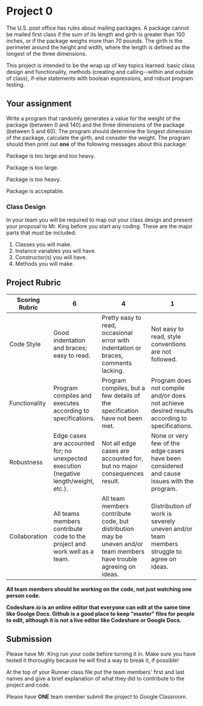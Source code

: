 # Project 0

The U.S. post office has rules about mailing packages. A package cannot be mailed first class if the sum of its length and girth is greater than 100 inches, or if the package weighs more than 70 pounds. The girth is the perimeter around the height and width, where the length is defined as the longest of the three dimensions.

This project is intended to be the wrap up of key topics learned: basic class design and functionality, methods (creating and calling--within and outside of class), if-else statements with boolean expressions, and robust program testing.

## Your assignment

Write a program that randomly generates a value for the weight of the package (between 0 and 140) and the three dimensions of the package (between 5 and 60). The program should determine the longest dimension of the package, calculate the girth, and consider the weight. The program should then print out **one** of the following messages about this package:

Package is too large and too heavy.

Package is too large.

Package is too heavy.

Package is acceptable.

### Class Design

In your team you will be required to map out your class design and present your proposal to Mr. King before you start any coding. These are the major parts that must be included:

1. Classes you will make.
2. Instance variables you will have.
3. Constructor(s) you will have.
4. Methods you will make.

## Project Rubric

| Scoring Rubric | 6                                          | 4         | 1       |
| -------------- |------------------------------------------- | --------- |-------- |
| Code Style     | Good indentation and braces; easy to read. | Pretty easy to read, occasional error with indentation or braces, comments lacking. | Not easy to read, style conventions are not followed. |
| Functionality  | Program compiles and executes according to specifications. | Program compiles, but a few details of the specification have not been met. | Program does not compile and/or does not achieve desired results according to specifications. |
| Robustness     | Edge cases are accounted for; no unexpected execution (negative length/weight, etc.). | Not all edge cases are accounted for, but no major consequences result. | None or very few of the edge cases have been considered and cause issues with the program. |
| Collaboration  | All teams members contribute code to the project and work well as a team. | All team members contribute code, but distribution may be uneven and/or team members have trouble agreeing on ideas. | Distribution of work is severely uneven and/or team members struggle to agree on ideas. |

**All team members should be working on the code, not just watching one person code.**

**Codeshare.io is an online editor that everyone can edit at the same time like Goolge Docs. Github is a good place to keep "master" files for people to edit, although it is not a live editor like Codeshare or Google Docs.**

## Submission

Please have Mr. King run your code before turning it in. Make sure you have tested it thoroughly because he will find a way to break it, if possible!

At the top of your Runner class file put the team members' first and last names and give a brief explanation of what they did to contribute to the project and code.

Please have **ONE** team member submit the project to Google Classroom.

